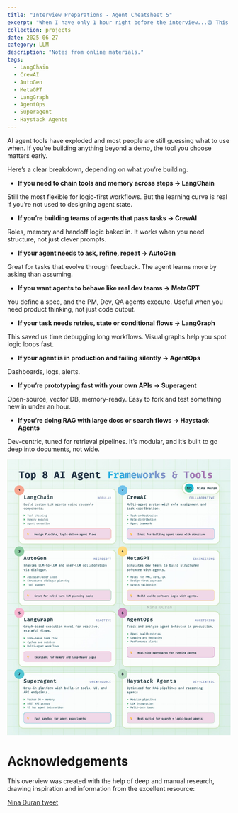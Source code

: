 ```yaml
---
title: "Interview Preparations - Agent Cheatsheet 5"
excerpt: "When I have only 1 hour right before the interview...😅 This is about AI Agent Frameworks<br/><img src='/images/AI_agent_framework.jpg'>"
collection: projects
date: 2025-06-27
category: LLM
description: "Notes from online materials."
tags:
  - LangChain
  - CrewAI
  - AutoGen
  - MetaGPT
  - LangGraph
  - AgentOps
  - Superagent
  - Haystack Agents
---
```



AI agent tools have exploded and most people are still guessing what to use when. 
If you're building anything beyond a demo, the tool you choose matters early.

Here’s a clear breakdown, depending on what you’re building.

- **If you need to chain tools and memory across steps → LangChain**

Still the most flexible for logic-first workflows.
But the learning curve is real if you’re not used to designing agent state.

- **If you’re building teams of agents that pass tasks → CrewAI**

Roles, memory and handoff logic baked in.
It works when you need structure, not just clever prompts.

- **If your agent needs to ask, refine, repeat → AutoGen**

Great for tasks that evolve through feedback.
The agent learns more by asking than assuming.

- **If you want agents to behave like real dev teams → MetaGPT**

You define a spec, and the PM, Dev, QA agents execute.
Useful when you need product thinking, not just code output.

- **If your task needs retries, state or conditional flows → LangGraph**

This saved us time debugging long workflows.
Visual graphs help you spot logic loops fast.

- **If your agent is in production and failing silently → AgentOps**

Dashboards, logs, alerts.
 
- **If you’re prototyping fast with your own APIs → Superagent**

Open-source, vector DB, memory-ready.
Easy to fork and test something new in under an hour.
 
- **If you’re doing RAG with large docs or search flows → Haystack Agents**

Dev-centric, tuned for retrieval pipelines.
It’s modular, and it’s built to go deep into documents, not wide.

![image](/images/AI_agent_framework.jpg)


# Acknowledgements

This overview was created with the help of deep and manual research, drawing inspiration and information from the excellent resource:

[Nina Duran tweet](https://x.com/HeyNina101)
